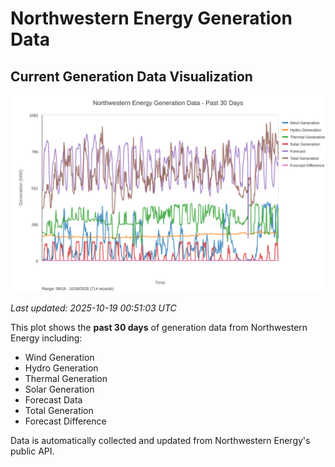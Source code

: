 # Northwestern Energy Generation Data

## Current Generation Data Visualization

![Northwestern Energy Generation Data](images/nwe_generation_plot.svg)

*Last updated: 2025-10-19 00:51:03 UTC*

This plot shows the **past 30 days** of generation data from Northwestern Energy including:
- Wind Generation
- Hydro Generation  
- Thermal Generation
- Solar Generation
- Forecast Data
- Total Generation
- Forecast Difference

Data is automatically collected and updated from Northwestern Energy's public API.


